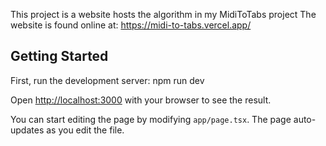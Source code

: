 This project is a website hosts the algorithm in my MidiToTabs project
The website is found online at: https://midi-to-tabs.vercel.app/



## Getting Started

First, run the development server:
npm run dev


Open [http://localhost:3000](http://localhost:3000) with your browser to see the result.

You can start editing the page by modifying `app/page.tsx`. The page auto-updates as you edit the file.
